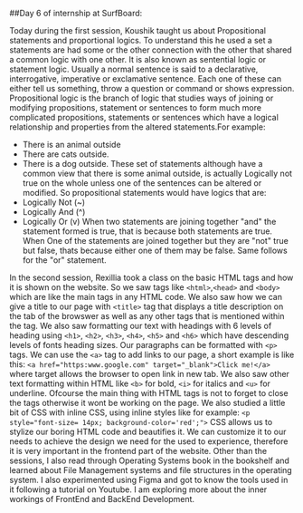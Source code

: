##Day 6 of internship at SurfBoard:

Today during the first session, Koushik taught us about Propositional statements and proportional logics. To understand this he used a set a statements are had some or the other connection with the other that shared a common logic with one other. It is also known as sentential logic or statement logic. Usually a normal sentence is said to a declarative, interrogative, imperative or exclamative sentence. Each one of these can either tell us something, throw a question or command or shows expression. Propositional logic is the branch of logic that studies ways of joining or modifying propositions, statement or sentences to form much more complicated propositions, statements or sentences which have a logical relationship and properties from the altered statements.For example:
- There is an animal outside
- There are cats outside.
- There is a dog outside.
These set of statements although have a common view that there is some animal outside, is actually Logically not true on the whole unless one of the sentences can be altered or modified.
So propositional statements would have logics that are:
- Logically Not (~)
- Logically And (^)
- Logically Or (v)
When two statements are joining together "and" the statement formed is true, that is because both statements are true. When One of the statements are joined together but they are "not" true but false, thats because either one of them may be false. Same follows for the "or" statement. 

In the second session, Rexillia took a class on the basic HTML tags and how it is shown on the website. So we saw tags like `<html>`,`<head>` and `<body>` which are like the main tags in any HTML code. We also saw how we can give a title to our page with `<title>`  tag that displays a title description on the tab of the browswer as well as any other tags that is mentioned within the <head> tag. We also saw formatting our text with headings with 6 levels of heading using `<h1>`, `<h2>`, `<h3>`, `<h4>`, `<h5>` and `<h6>` which have descending levels of fonts heading sizes. Our paragraphs can be formatted with `<p>` tags. We can use the `<a>` tag to add links to our page, a short example is like this: 
```<a href="https:www.google.com" target="_blank">Click me!</a>```
where target allows the browser to open link in new tab.
We also saw other text formatting within HTML like `<b>` for bold, `<i>` for italics and `<u>` for underline. Ofcourse the main thing with HTML tags is not to forget to close the tags otherwise it wont be working on the page. We also studied a little bit of CSS with inline CSS, using inline styles like for example:
```<p style="font-size= 14px; background-color='red';">```
CSS allows us to stylize our boring HTML code and beautifies it. We can customize it to our needs to achieve the design we need for the used to experience, therefore it is very important in the frontend part of the website. 
Other than the sessions, I also read through Operating Systems book in the bookshelf and learned about File Management systems and file structures in the operating system. I also experimented using Figma and got to know the tools used in it following a tutorial on Youtube. I am exploring more about the inner workings of FrontEnd and BackEnd Development. 
